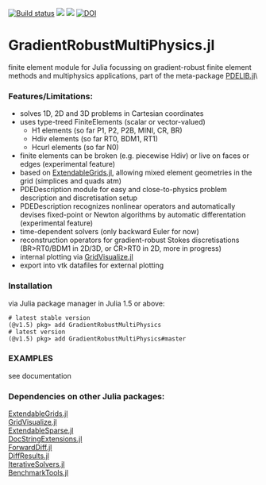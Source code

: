 [![Build status](https://github.com/chmerdon/GradientRobustMultiPhysics.jl/workflows/linux-macos-windows/badge.svg)](https://github.com/chmerdon/GradientRobustMultiPhysics.jl/actions)
[![](https://img.shields.io/badge/docs-stable-blue.svg)](https://chmerdon.github.io/GradientRobustMultiPhysics.jl/stable/index.html)
[![](https://img.shields.io/badge/docs-dev-blue.svg)](https://chmerdon.github.io/GradientRobustMultiPhysics.jl/dev/index.html)
[![DOI](https://zenodo.org/badge/229078096.svg)](https://zenodo.org/badge/latestdoi/229078096)


# GradientRobustMultiPhysics.jl

finite element module for Julia focussing on gradient-robust finite element methods and multiphysics applications, part of the meta-package [PDELIB.jl](https://github.com/WIAS-BERLIN/PDELib.jl)\ 


### Features/Limitations:
- solves 1D, 2D and 3D problems in Cartesian coordinates
- uses type-treed FiniteElements (scalar or vector-valued)
    - H1 elements (so far P1, P2, P2B, MINI, CR, BR)
    - Hdiv elements (so far RT0, BDM1, RT1)
    - Hcurl elements (so far N0)
- finite elements can be broken (e.g. piecewise Hdiv) or live on faces or edges (experimental feature)
- based on [ExtendableGrids.jl](https://github.com/j-fu/ExtendableGrids.jl), allowing mixed element geometries in the grid (simplices and quads atm)
- PDEDescription module for easy and close-to-physics problem description and discretisation setup
- PDEDescription recognizes nonlinear operators and automatically devises fixed-point or Newton algorithms by automatic differentation (experimental feature)
- time-dependent solvers (only backward Euler for now)
- reconstruction operators for gradient-robust Stokes discretisations (BR>RT0/BDM1 in 2D/3D, or CR>RT0 in 2D, more in progress)
- internal plotting via [GridVisualize.jl](https://github.com/j-fu/GridVisualize.jl)
- export into vtk datafiles for external plotting


### Installation
via Julia package manager in Julia 1.5 or above:

```@example
# latest stable version
(@v1.5) pkg> add GradientRobustMultiPhysics
# latest version
(@v1.5) pkg> add GradientRobustMultiPhysics#master
```

### EXAMPLES 
see documentation


### Dependencies on other Julia packages:

[ExtendableGrids.jl](https://github.com/j-fu/ExtendableGrids.jl)\
[GridVisualize.jl](https://github.com/j-fu/GridVisualize.jl)\
[ExtendableSparse.jl](https://github.com/j-fu/ExtendableSparse.jl)\
[DocStringExtensions.jl](https://github.com/JuliaDocs/DocStringExtensions.jl)\
[ForwardDiff.jl](https://github.com/JuliaDiff/ForwardDiff.jl)\
[DiffResults.jl](https://github.com/JuliaDiff/DiffResults.jl)\
[IterativeSolvers.jl](https://github.com/JuliaMath/IterativeSolvers.jl)\
[BenchmarkTools.jl](https://github.com/JuliaCI/BenchmarkTools.jl)
